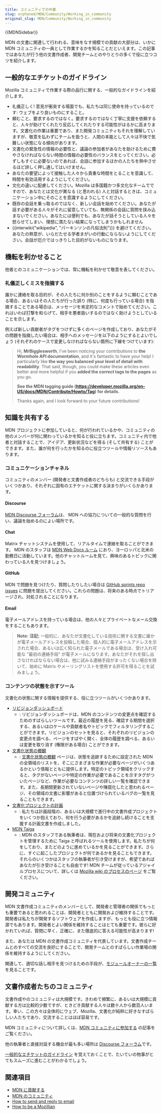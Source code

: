 ```yaml
---
title: コミュニティでの作業
slug: orphaned/MDN/Community/Working_in_community
original_slug: MDN/Community/Working_in_community
---
```

{{MDNSidebar}}

MDN の文書に関連して行われる、意味をなす規模での貢献の大部分は、いかに MDN コミュニティの一員として作業するかを知ることだといえます。この記事ではあなたが行う他の文書作成者、開発チームとのやりとりの多くで役に立つコツを紹介します。

## 一般的なエチケットのガイドライン

Mozilla コミュニティで作業する際の品行に関する、一般的なガイドラインを紹介します。

- 礼儀正しく! 意見が衝突する場面でも、私たちは同じ使命を持っているのです: ウェブをより良いものにすること。
- 頼むこと、要求するのではなく。要求するのではなく丁寧に支援を依頼すると、人々が助けてくれたり反応してくれたりする可能性がはるかに高まります。文書化の作業は重要であり、また開発コミュニティもそれを理解していますが、敬意を払わずにチームを扱うと、人間の本能として人々は不快で気難しい状態になる傾向があります。
- 文書化の緊急性の情報の必要性と、議論の参加者があなたを助けるために費やさなければならない時間の情報の必要性のバランスをとってください。必ずしもすぐに必要ないのであれば、会話に参加するほかの人たちを熱中させるほど詳しく押し通してはいけません。
- あなたの要望によって接触した人々から貴重な時間をとることを意識して、時間を有効活用するようにしてください。
- 文化の違いに配慮してください。Mozilla は多国籍かつ多文化なチームでですので、あなたとは文化が異なる (と思われる) 人と対話するときは、コミュニケーション中にそのことを意識するようにしてください。
- 既存の会話を乗っ取るのではなく、新しい会話を始めてください。あなたが話す必要がある人々がそれに留意していても、無関係の会話に質問を挟み込まないでください。あなたには便利でも、あなたが話そうとしている人々を怒らせてしまい、理想に満たない結果になってしまうかもしれません
- {{interwiki("wikipedia", "パーキンソンの凡俗法則")}} を避けてください。あなたの熱意が、いらだたせる学者まがいの行動にならないようにしてください。会話が厄介ではっきりした目的がないものになります。

## 機転を利かせること

他者とのコミュニケーションでは、常に機転を利かせて敬意を表してください。

### 礼儀正しくミスを指摘する

誰かに連絡を取る目的が、その人たちに何か別のことをするように頼むことである場合、あるいはその人たちが行った誤り (特に、何度も行っている場合) を指摘することである場合は、メッセージを肯定的なコメントで始めてください。これはいわば打撃を和らげて、相手を悪者扱いするのではなく助けようとしていることを示します。

例えば新しい貢献者がタグをつけずに多くのページを作成しており、あなたがその問題を指摘したい場合は、相手へのメッセージを以下のようにするとよいでしょう (それぞれのケースで変更しなければならない箇所に下線をつけています):

> Hi, **MrBigglesworth**, I've been noticing your contributions to **the Wormhole API documentation**, and it's fantastic to have your help! I particularly like **the way you balanced your level of detail with readability**. That said, though, you could make these articles even better and more helpful if you **added the correct tags to the pages** as you go.
>
> **See the MDN tagging guide (<https://developer.mozilla.org/en-US/docs/MDN/Contribute/Howto/Tag>) for details.**
>
> Thanks again, and I look forward to your future contributions!

## 知識を共有する

MDN プロジェクトに参加していると、何が行われているかや、コミュニティの他のメンバーが何に関わっているかを知ると役に立ちます。コミュニティ内で他者と対話することで、アイデア、更新状況などを得る (そして共有する) ことができます。また、誰が何を行ったかを知るのに役立つツールや情報リソースもあります。

### コミュニケーションチャネル

コミュニティのメンバー (開発者と文書作成者のどちらも) と交流できる手段がいくつかあり、それぞれに固有のエチケットに関する決まりがいくらかあります。

#### Discourse

[MDN Discourse フォーラム](https://discourse.mozilla.org/c/mdn)は、 MDN への協力についての一般的な質問を行い、議論を始めるのによい場所です。

#### Chat

Matrix チャットシステムを使用して、リアルタイムで連絡を取ることができます。 MDN のスタッフは [MDN Web Docs ルーム](https://chat.mozilla.org/#/room/#mdn:mozilla.org) におり、ヨーロッパと北米の勤務日に活動しています。他のチャットルームを見て、興味のあるトピックに関わっている人を見つけましょう。

#### GitHub

MDN で問題を見つけたり、質問したりしたい場合は [GitHub sprints repo issues](https://github.com/mdn/sprints/issues) に問題を提出してください。これらの問題は、将来のある時点でトリアージされ、対処されることになります。

#### Email

電子メールアドレスを持っている場合は、他の人々とプライベートなメール交換をすることもあります。

> **Note:** **注記:** 一般的に、あなたが文書化している技術に関する文書に誰かが電子メールアドレスを投稿した場合、個人的に電子メールアドレスを示された場合、あるいは広く知られた電子メールである場合は、受け入れ可能な "最初の連絡手段" が電子メールになります。あなたがそれを探し出さなければならない場合は、他に試みる連絡手段がまったくない場合を除いて、始めに Matrix やメーリングリストを使用する許可を得ることを試みましょう。

### コンテンツの状態を示すツール

文書化の状態に関する情報を提供する、役に立つツールがいくつかあります。

- [リビジョンダッシュボード](/dashboards/revisions)
  - : リビジョンダッシュボードは、MDN のコンテンツの変更点を確認するためのすばらしいツールです。最近の履歴を見る、確認する期間を選択する、あるいはロケールや貢献者名やトピックでフィルタリングすることができます。リビジョンのセットを見ると、それぞれのリビジョンの変更点を調べる、ページをすばやく開く、全体の履歴を調べる、あるいは変更を取り消す (権限がある場合) ことができます。
- [文書化状態の概観](/ja/docs/MDN/Doc_status/Overview)
  - : [文書化状態の概観](/ja/docs/MDN/Doc_status/Overview) ページは、状態を追跡するために設定された MDN の全領域のリストを、そこにさまざまな作業が必要なページがいくつあるかという情報とともに提供します。特定のトピック領域をクリックすると、タグがないページや特定の作業が必要であることを示すタグがついたページなど、作業が必要なコンテンツの詳しい一覧を確認できます。また、長期間更新されていないページや陳腐化したと思われるページ、その領域の文書に影響があると位置づけられているバグの一覧を見ることもできます。
- [文書化プロジェクトの計画](/ja/docs/MDN/Plans)
  - : 私たちは計画段階の、あるいは大規模で進行中の文書作成プロジェクトをいくつか抱えており、何を行う必要があるかを追跡し続けることを支援する計画文書を作成しました。
- [MDN Taiga](https://tree.taiga.io/project/viya-mdn-durable-team)
  - : MDN のスタッフである執筆者は、現在および将来の文書化プロジェクトを管理するために Taiga と呼ばれるツールを使用します。私たちが何をしており、またどのように進めているかを見ることができます。さらに、すぐに起こしたプロジェクトが何であるかを見ることもできます。それらのいくつかはスタッフの執筆者が引き受けますが、希望であればあなたが引き受けることも自由です! MDN チームが従っているアジャイルプロセスについて、詳しくは [Mozilla wiki のプロセスのページ](https://wiki.mozilla.org/Engagement/MDN_Durable_Team/Processes) をご覧ください。

## 開発コミュニティ

MDN 文書作成コミュニティのメンバーとして、開発者と管理者の関係でもっとも重要であると思われることは、開発者とともに開発および維持することです。開発者は私たちが開発するソフトウェアを作成しますが、もっとも役に立つ情報源でもあります。開発者とよい関係を維持することはとても重要です。彼らに好かれていれば、質問に早く、正確に、また徹底的に答える可能性が高まります!

また、あなたは MDN の文書作成コミュニティを代表しています。文書作成チームとのすべての交流を良好にすることで、開発チームとのすばらしい作業場の関係を維持するようにしてください。

関連して、適切な話し相手を見つけるための手段が、[モジュールオーナーの一覧](https://wiki.mozilla.org/Modules) を見ることです。

## 文書作成者たちのコミュニティ

文書作成やのコミュニティは大規模です。きわめて頻繁に、あるいは大規模に貢献する方は比較的少数ですが、ときどき貢献する人々は数十人から数百人います。幸い、この方々は全体的にウェブ、Mozilla、文書化が純粋に好きなすばらしい人たちであり、交流することはほぼ容易です。

MDN コミュニティについて詳しくは、[MDN コミュニティに参加する](/ja/docs/MDN/Community) の記事をご覧ください。

他の執筆者と直接対話する機会が最も多い場所は [Discourse フォーラム](https://discourse.mozilla.org/c/mdn)です。

[一般的なエチケットのガイドライン](#general_etiquette_guidelines) を覚えておくことで、たいていの物事がとてもスムーズに進むことがわかるでしょう。

## 関連項目

- [MDN に貢献する](/ja/docs/Project:MDN/Contributing)
- [MDN のコミュニティ](/ja/docs/Project:MDN/Contributing/Join_the_community)
- [How to send and reply to email](http://matt.might.net/articles/how-to-email/)
- [How to be a Mozillian](http://blog.gerv.net/2012/10/how-to-be-a-mozillia/)

